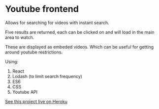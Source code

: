 # Youtube frontend

Allows for searching for videos with instant search.

Five results are returned, each can be clicked on and will load in the main area to watch.

These are displayed as embeded videos. Which can be useful for getting around youtube restrictions.

Using:

1. React
2. Lodash (to limit search frequency)
3. ES6
4. CSS
5. Youtube API

[See this project live on Heroku](https://react-youtube-frontend.herokuapp.com/)
